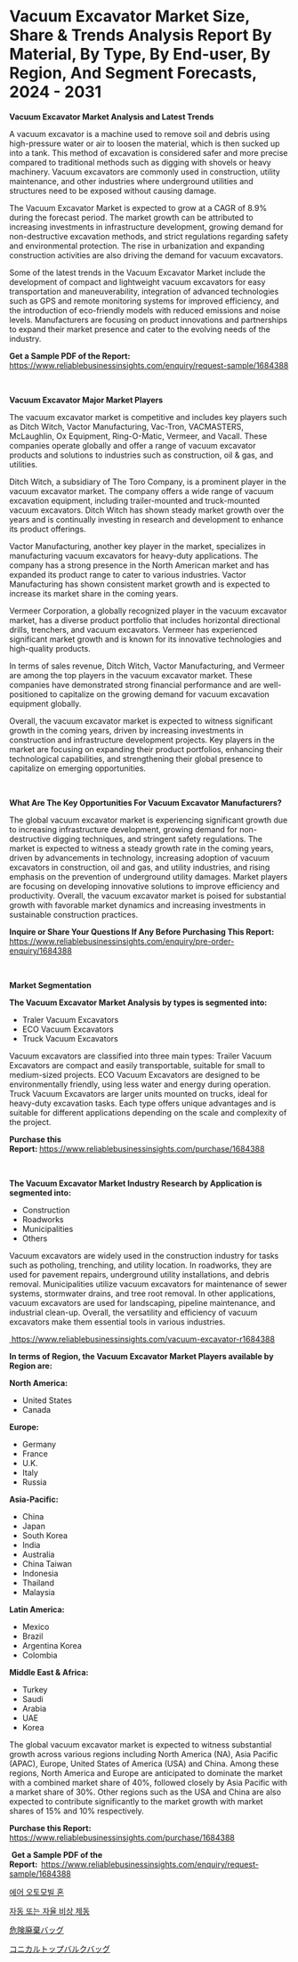 <p><h1>Vacuum Excavator Market Size, Share & Trends Analysis Report By Material, By Type, By End-user, By Region, And Segment Forecasts, 2024 - 2031</h1></p><p><strong>Vacuum Excavator Market Analysis and Latest Trends</strong></p>
<p><p>A vacuum excavator is a machine used to remove soil and debris using high-pressure water or air to loosen the material, which is then sucked up into a tank. This method of excavation is considered safer and more precise compared to traditional methods such as digging with shovels or heavy machinery. Vacuum excavators are commonly used in construction, utility maintenance, and other industries where underground utilities and structures need to be exposed without causing damage.</p><p>The Vacuum Excavator Market is expected to grow at a CAGR of 8.9% during the forecast period. The market growth can be attributed to increasing investments in infrastructure development, growing demand for non-destructive excavation methods, and strict regulations regarding safety and environmental protection. The rise in urbanization and expanding construction activities are also driving the demand for vacuum excavators.</p><p>Some of the latest trends in the Vacuum Excavator Market include the development of compact and lightweight vacuum excavators for easy transportation and maneuverability, integration of advanced technologies such as GPS and remote monitoring systems for improved efficiency, and the introduction of eco-friendly models with reduced emissions and noise levels. Manufacturers are focusing on product innovations and partnerships to expand their market presence and cater to the evolving needs of the industry.</p></p>
<p><strong>Get a Sample PDF of the Report:&nbsp;</strong> <a href="https://www.reliablebusinessinsights.com/enquiry/request-sample/1684388">https://www.reliablebusinessinsights.com/enquiry/request-sample/1684388</a></p>
<p>&nbsp;</p>
<p><strong>Vacuum Excavator Major Market Players</strong></p>
<p><p>The vacuum excavator market is competitive and includes key players such as Ditch Witch, Vactor Manufacturing, Vac-Tron, VACMASTERS, McLaughlin, Ox Equipment, Ring-O-Matic, Vermeer, and Vacall. These companies operate globally and offer a range of vacuum excavator products and solutions to industries such as construction, oil & gas, and utilities.</p><p>Ditch Witch, a subsidiary of The Toro Company, is a prominent player in the vacuum excavator market. The company offers a wide range of vacuum excavation equipment, including trailer-mounted and truck-mounted vacuum excavators. Ditch Witch has shown steady market growth over the years and is continually investing in research and development to enhance its product offerings.</p><p>Vactor Manufacturing, another key player in the market, specializes in manufacturing vacuum excavators for heavy-duty applications. The company has a strong presence in the North American market and has expanded its product range to cater to various industries. Vactor Manufacturing has shown consistent market growth and is expected to increase its market share in the coming years.</p><p>Vermeer Corporation, a globally recognized player in the vacuum excavator market, has a diverse product portfolio that includes horizontal directional drills, trenchers, and vacuum excavators. Vermeer has experienced significant market growth and is known for its innovative technologies and high-quality products.</p><p>In terms of sales revenue, Ditch Witch, Vactor Manufacturing, and Vermeer are among the top players in the vacuum excavator market. These companies have demonstrated strong financial performance and are well-positioned to capitalize on the growing demand for vacuum excavation equipment globally.</p><p>Overall, the vacuum excavator market is expected to witness significant growth in the coming years, driven by increasing investments in construction and infrastructure development projects. Key players in the market are focusing on expanding their product portfolios, enhancing their technological capabilities, and strengthening their global presence to capitalize on emerging opportunities.</p></p>
<p>&nbsp;</p>
<p><strong>What Are The Key Opportunities For Vacuum Excavator Manufacturers?</strong></p>
<p><p>The global vacuum excavator market is experiencing significant growth due to increasing infrastructure development, growing demand for non-destructive digging techniques, and stringent safety regulations. The market is expected to witness a steady growth rate in the coming years, driven by advancements in technology, increasing adoption of vacuum excavators in construction, oil and gas, and utility industries, and rising emphasis on the prevention of underground utility damages. Market players are focusing on developing innovative solutions to improve efficiency and productivity. Overall, the vacuum excavator market is poised for substantial growth with favorable market dynamics and increasing investments in sustainable construction practices.</p></p>
<p><strong>Inquire or Share Your Questions If Any Before Purchasing This Report:</strong> <a href="https://www.reliablebusinessinsights.com/enquiry/pre-order-enquiry/1684388">https://www.reliablebusinessinsights.com/enquiry/pre-order-enquiry/1684388</a></p>
<p>&nbsp;</p>
<p><strong>Market Segmentation</strong></p>
<p><strong>The Vacuum Excavator Market Analysis by types is segmented into:</strong></p>
<p><ul><li>Traler Vacuum Excavators</li><li>ECO Vacuum Excavators</li><li>Truck Vacuum Excavators</li></ul></p>
<p><p>Vacuum excavators are classified into three main types: Trailer Vacuum Excavators are compact and easily transportable, suitable for small to medium-sized projects. ECO Vacuum Excavators are designed to be environmentally friendly, using less water and energy during operation. Truck Vacuum Excavators are larger units mounted on trucks, ideal for heavy-duty excavation tasks. Each type offers unique advantages and is suitable for different applications depending on the scale and complexity of the project.</p></p>
<p><strong>Purchase this Report:&nbsp;</strong><a href="https://www.reliablebusinessinsights.com/purchase/1684388">https://www.reliablebusinessinsights.com/purchase/1684388</a></p>
<p>&nbsp;</p>
<p><strong>The Vacuum Excavator Market Industry Research by Application is segmented into:</strong></p>
<p><ul><li>Construction</li><li>Roadworks</li><li>Municipalities</li><li>Others</li></ul></p>
<p><p>Vacuum excavators are widely used in the construction industry for tasks such as potholing, trenching, and utility location. In roadworks, they are used for pavement repairs, underground utility installations, and debris removal. Municipalities utilize vacuum excavators for maintenance of sewer systems, stormwater drains, and tree root removal. In other applications, vacuum excavators are used for landscaping, pipeline maintenance, and industrial clean-up. Overall, the versatility and efficiency of vacuum excavators make them essential tools in various industries.</p></p>
<p><a href="https://www.reliablebusinessinsights.com/vacuum-excavator-r1684388">&nbsp;https://www.reliablebusinessinsights.com/vacuum-excavator-r1684388</a></p>
<p><strong>In terms of Region, the Vacuum Excavator Market Players available by Region are:</strong></p>
<p>
    <p> <strong> North America: </strong>
        <ul>
            <li>United States</li>
            <li>Canada</li>
        </ul>
        </p> 
    <p> <strong> Europe: </strong>
        <ul>
            <li>Germany</li>
            <li>France</li>
            <li>U.K.</li>
            <li>Italy</li>
            <li>Russia</li>
        </ul>
        </p> 
    <p> <strong> Asia-Pacific: </strong>
        <ul>
            <li>China</li>
            <li>Japan</li>
            <li>South Korea</li>
            <li>India</li>
            <li>Australia</li>
            <li>China Taiwan</li>
            <li>Indonesia</li>
            <li>Thailand</li>
            <li>Malaysia</li>
        </ul>
        </p> 
    <p> <strong> Latin America: </strong>
        <ul>
            <li>Mexico</li>
            <li>Brazil</li>
            <li>Argentina Korea</li>
            <li>Colombia</li>
        </ul>
        </p> 
    <p> <strong> Middle East & Africa: </strong>
        <ul>
            <li>Turkey</li>
            <li>Saudi</li>
            <li>Arabia</li>
            <li>UAE</li>
            <li>Korea</li>
        </ul>
    </p>
    </p>
<p><p>The global vacuum excavator market is expected to witness substantial growth across various regions including North America (NA), Asia Pacific (APAC), Europe, United States of America (USA) and China. Among these regions, North America and Europe are anticipated to dominate the market with a combined market share of 40%, followed closely by Asia Pacific with a market share of 30%. Other regions such as the USA and China are also expected to contribute significantly to the market growth with market shares of 15% and 10% respectively.</p></p>
<p><strong>Purchase this Report: </strong><a href="https://www.reliablebusinessinsights.com/purchase/1684388">https://www.reliablebusinessinsights.com/purchase/1684388</a></p>
<p>&nbsp;<strong>Get a Sample PDF of the Report:&nbsp;&nbsp;</strong><a href="https://www.reliablebusinessinsights.com/enquiry/request-sample/1684388">https://www.reliablebusinessinsights.com/enquiry/request-sample/1684388</a></p>
<p><strong></strong></p>
<p><p><a href="https://github.com/rahat-gis/Market-Research-Report-List-1/blob/main/4129504105567.md">에어 오토모빌 혼</a></p><p><a href="https://github.com/johneahan44556754/Market-Research-Report-List-1/blob/main/8749698105568.md">자동 또는 자율 비상 제동</a></p><p><a href="https://github.com/SantosDicki04/Market-Research-Report-List-2/blob/main/5774107110819.md">危険廃棄バッグ</a></p><p><a href="https://github.com/moulafa/Market-Research-Report-List-2/blob/main/8871362110818.md">コニカルトップバルクバッグ</a></p></p>